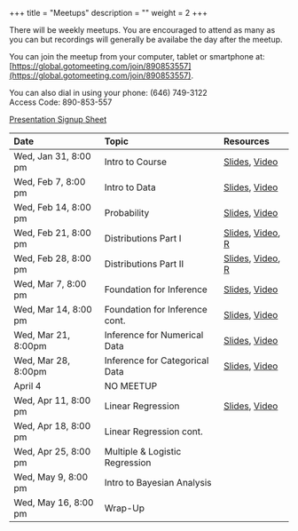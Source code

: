 +++
title = "Meetups"
description = ""
weight = 2
+++


There will be weekly meetups. You are encouraged to attend as many as you can but recordings will generally be availabe the day after the meetup.

You can join the meetup from your computer, tablet or smartphone at: [https://global.gotomeeting.com/join/890853557](https://global.gotomeeting.com/join/890853557).

You can also dial in using your phone: (646) 749-3122  
Access Code: 890-853-557


[Presentation Signup Sheet](https://docs.google.com/spreadsheets/d/16Zs__YKL76-WGqPtK_1srIOsWlI8mOmRMwmczgHLCPU/edit?usp=sharing)


Date                 | Topic                           | Resources |
:--------------------|:--------------------------------|:----------|
Wed, Jan 31, 8:00 pm | Intro to Course                 | [Slides](/slides/2018-01-31-Intro_to_Course.html), [Video](https://youtu.be/sx210soWEg0)
Wed, Feb 7, 8:00 pm  | Intro to Data                   | [Slides](/slides/2018-02-07-Intro_to_Data.html), [Video](https://youtu.be/p7vX2S7LVv4)
Wed, Feb 14, 8:00 pm | Probability                     | [Slides](/slides/2018-02-14-Probability.html), [Video](https://youtu.be/nWsa-k3vYpg)
Wed, Feb 21, 8:00 pm | Distributions Part I            | [Slides](/slides/2018-02-21-Distributions.html), [Video](https://youtu.be/099Jh0oUm9w), [R](https://github.com/jbryer/DATA606Spring2018/blob/master/R/2018-02-21.R)
Wed, Feb 28, 8:00 pm | Distributions Part II           | [Slides](/slides/2018-02-28-Distributions2.html), [Video](https://youtu.be/nYmikQEdW2Y), [R](https://github.com/jbryer/DATA606Spring2018/blob/master/R/2018-02-28.R)
Wed, Mar 7, 8:00 pm  | Foundation for Inference        | [Slides](/slides/2018-03-07-Foundation_for_Inference.html), [Video](https://youtu.be/EIN-LPgcnZE)
Wed, Mar 14, 8:00 pm | Foundation for Inference cont.  | [Slides](/slides/2018-03-14-Foundation_for_Inference2.html), [Video](https://youtu.be/Z19WnnoMRT8)
Wed, Mar 21, 8:00pm  | Inference for Numerical Data    | [Slides](/slides/2018-03-21-Inference_for_Numerical_Data.html), [Video](https://youtu.be/p2UUfBFMPAw)
Wed, Mar 28, 8:00pm  | Inference for Categorical Data  | [Slides](/slides/2018-03-28-Inference_for_Categorical_Data.html), [Video](https://youtu.be/et1Ml2gHlwE)
April 4              | NO MEETUP                       | 
Wed, Apr 11, 8:00 pm | Linear Regression               | [Slides](/slides/2018-04-11-Linear_Regression.html), [Video](https://youtu.be/glupW3GCu6Y)
Wed, Apr 18, 8:00 pm | Linear Regression cont.         | 
Wed, Apr 25, 8:00 pm | Multiple & Logistic Regression  | 
Wed, May 9, 8:00 pm  | Intro to Bayesian Analysis      | 
Wed, May 16, 8:00 pm | Wrap-Up                         | 

